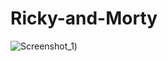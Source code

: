 # Ricky-and-Morty

![Screenshot_1](https://user-images.githubusercontent.com/59846340/106683536-71e77180-65a3-11eb-98a0-ba6a005fad81.png))
<br>
